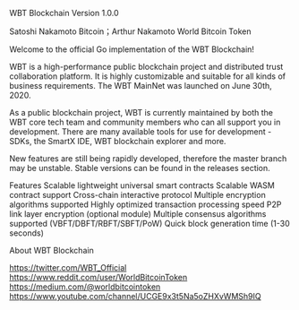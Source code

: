 WBT Blockchain
Version 1.0.0

Satoshi Nakamoto Bitcoin；Arthur Nakamoto World Bitcoin Token

Welcome to the official Go implementation of the WBT Blockchain!

WBT is a high-performance public blockchain project and distributed trust collaboration platform. It is highly customizable and suitable for all kinds of business requirements. The WBT MainNet was launched on June 30th, 2020.

As a public blockchain project, WBT is currently maintained by both the WBT core tech team and community members who can all support you in development. There are many available tools for use for development - SDKs, the SmartX IDE, WBT blockchain explorer and more.

New features are still being rapidly developed, therefore the master branch may be unstable. Stable versions can be found in the releases section.

Features
Scalable lightweight universal smart contracts
Scalable WASM contract support
Cross-chain interactive protocol
Multiple encryption algorithms supported
Highly optimized transaction processing speed
P2P link layer encryption (optional module)
Multiple consensus algorithms supported (VBFT/DBFT/RBFT/SBFT/PoW)
Quick block generation time (1-30 seconds)

About WBT Blockchain

https://twitter.com/WBT_Official
https://www.reddit.com/user/WorldBitcoinToken
https://medium.com/@worldbitcointoken
https://www.youtube.com/channel/UCGE9x3t5Na5oZHXvWMSh9IQ
